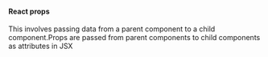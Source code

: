#### React props

This involves passing data from a parent component to a child component.Props are passed from parent components to child components as attributes in JSX
